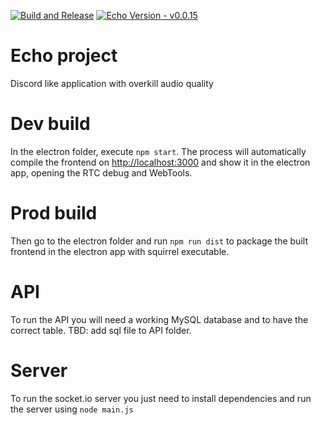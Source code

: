 [![Build and Release](https://github.com/KuryGabriele/echo-project/actions/workflows/build.yml/badge.svg)](https://github.com/KuryGabriele/echo-project/actions/workflows/build.yml)
[![Echo Version - v0.0.15](https://img.shields.io/badge/Echo_Version-v0.0.13-2ea44f)](https://echo.kuricki.com)


# Echo project

Discord like application with overkill audio quality

# Dev build

In the electron folder, execute `npm start`. The process will automatically compile the frontend on [http://localhost:3000](http://localhost:3000) and show it in the electron app, opening the RTC debug and WebTools.

# Prod build

Then go to the electron folder and run `npm run dist` to package the built frontend in the electron app with squirrel executable.

# API

To run the API you will need a working MySQL database and to have the correct table.
TBD: add sql file to API folder.

# Server

To run the socket.io server you just need to install dependencies and run the server using `node main.js`

